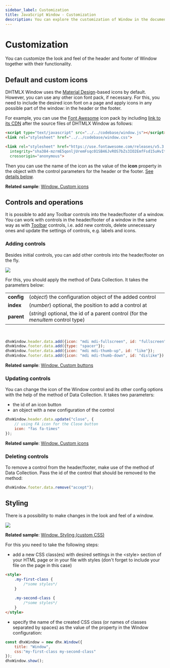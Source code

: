 ```yaml
---
sidebar_label: Customization
title: JavaScript Window - Customization 
description: You can explore the customization of Window in the documentation of the DHTMLX JavaScript UI library. Browse developer guides and API reference, try out code examples and live demos, and download a free 30-day evaluation version of DHTMLX Suite 7.
---
```


# Customization

You can customize the look and feel of the header and footer of Window together with their functionality.

## Default and custom icons

DHTMLX Window uses the [Material Design](https://materialdesignicons.com/)-based icons by default. However, you can use any other icon font pack, if necessary. For this, you need to include the desired icon font on 
a page and apply icons in any possible part of the window: in the header or the footer.

For example, you can use the [Font Awesome](https://fontawesome.com/) icon pack by including [link to its CDN](https://fontawesome.com/how-to-use/on-the-web/setup/getting-started?using=web-fonts-with-css) 
after the source files of DHTMLX Window as follows:

~~~html
<script type="text/javascript" src="../../codebase/window.js"></script>
<link rel="stylesheet" href="../../codebase/window.css">

<link rel="stylesheet" href="https://use.fontawesome.com/releases/v5.3.1/css/all.css" 
  integrity="sha384-mzrmE5qonljUremFsqc01SB46JvROS7bZs3IO2EmfFsd15uHvIt+Y8vEf7N7fWAU"  
  crossorigin="anonymous">
~~~

Then you can use the name of the icon as the value of the **icon** property in the object with the control parameters for the header or the footer. [See details below](window/customization.md#updatecontrols).

**Related sample**: [Window. Custom icons](https://snippet.dhtmlx.com/ucozvx01)

## Controls and operations

It is possible to add any Toolbar controls into the header/footer of a window.
You can work with controls in the header/footer of a window in the same way as with [Toolbar](toolbar.md) controls, i.e. add new controls, delete unnecessary ones and update the settings of controls, e.g. labels and icons.

### Adding controls

Besides initial controls, you can add other controls into the header/footer on the fly. 

![](../assets/window/custom_buttons.png)

For this, you should apply the [](../data_collection/api/datacollection_add_method.md) method of Data Collection. It takes the parameters below:

<table>
	<tbody>
        <tr>
			<td><b>config</b></td>
			<td>(<i>object</i>) the configuration object of the added control</td>
		</tr>
        <tr>
			<td><b>index</b></td>
			<td>(<i>number</i>) optional, the position to add a control at</td>
		</tr>
        <tr>
			<td><b>parent</b></td>
			<td>(<i>string</i>) optional, the id of a parent control (for the <i>menuItem</i> control type)</td>
		</tr>
    </tbody>
</table>
<br/>

~~~js
dhxWindow.header.data.add({icon: "mdi mdi-fullscreen", id: "fullscreen"}, 2);
dhxWindow.footer.data.add({type: "spacer"});
dhxWindow.footer.data.add({icon: "mdi mdi-thumb-up", id: "like"});
dhxWindow.footer.data.add({icon: "mdi mdi-thumb-down", id: "dislike"})
~~~

**Related sample**: [Window. Custom buttons](https://snippet.dhtmlx.com/o7xlvvv3)

### Updating controls

You can change the icon of the Window control and its other config options with the help of the [](../data_collection/api/datacollection_update_method.md) method of Data Collection. It takes two parameters: 

- the id of an icon button
- an object with a new configuration of the control

~~~js
dhxWindow.header.data.update("close", {
	// using FA icon for the Close button
	icon: "fas fa-times" 
});
~~~

**Related sample**: [Window. Custom icons](https://snippet.dhtmlx.com/ucozvx01)

### Deleting controls

To remove a control from the header/footer, make use of the [](../data_collection/api/datacollection_remove_method.md) method of Data Collection. Pass the id of the control that should be removed to the method:

~~~js
dhxWindow.footer.data.remove("accept");
~~~

## Styling

There is a possibility to make changes in the look and feel of a window. 

![](../assets/window/custom_style.png)

**Related sample**: [Window. Styling (custom CSS)](https://snippet.dhtmlx.com/t5mvhwx8)

For this you need to take the following steps:

- add a new CSS class(es) with desired settings in the &lt;style&gt; section of your HTML page or in your file with styles (don't forget to include your file on the page in this case)

~~~html
<style>
	.my-first-class {
		/*some styles*/
	}
    
    .my-second-class {
		/*some styles*/
	}
</style>
~~~

- specify the name of the created CSS class (or names of classes separated by spaces) as the value of the [](window/api/window_css_config.md) property in the Window configuration:

~~~js
const dhxWindow = new dhx.Window({
	title: "Window", 
    css:"my-first-class my-second-class"
});
dhxWindow.show();
~~~

